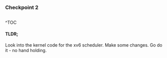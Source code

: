 ### Checkpoint 2
```toc
```
^TOC

#### TLDR;
Look into the kernel code for the xv6 scheduler.
Make some changes.
Go do it - no hand holding.

